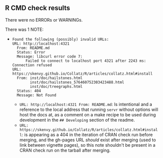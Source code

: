 ## R CMD check results
There were no ERRORs or WARNINGs. 

There was 1 NOTE:

* ```
  Found the following (possibly) invalid URLs:
  URL: http://localhost:4321
    From: README.md
    Status: Error
    Message: libcurl error code 7:
      	Failed to connect to localhost port 4321 after 2243 ms: Connection refused
  URL: https://skenvy.github.io/Collatz/R/articles/collatz.html#install
    From: inst/doc/hailstones.html
          inst/doc/hailstones_576460752303423488.html
          inst/doc/treegraphs.html
    Status: 404
    Message: Not Found
  ```
  * `URL: http://localhost:4321 From: README.md`: Is intentional and a reference to the local address that running `servr` without options will host the docs at, as a comment on a make recipe to be used during development in the `## Developing` section of the readme.
  * `URL: https://skenvy.github.io/Collatz/R/articles/collatz.html#install`: is appearing as a 404 in the iteration of CRAN check run before merging, and the gh-pages URL _should_ exist after merging (used to link between vignette pages), so this note shouldn't be present in a CRAN check run on the tarball after merging.
